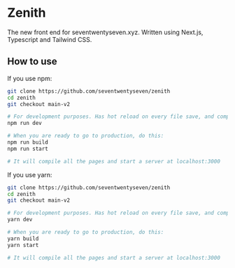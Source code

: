 # Zenith

The new front end for seventwentyseven.xyz. Written using Next.js, Typescript and Tailwind CSS.

## How to use

If you use npm:

```bash
git clone https://github.com/seventwentyseven/zenith
cd zenith
git checkout main-v2

# For development purposes. Has hot reload on every file save, and compiles every page every time the server is opened.
npm run dev

# When you are ready to go to production, do this:
npm run build
npm run start

# It will compile all the pages and start a server at localhost:3000
```

If you use yarn:

```bash
git clone https://github.com/seventwentyseven/zenith
cd zenith
git checkout main-v2

# For development purposes. Has hot reload on every file save, and compiles every page every time the server is opened.
yarn dev

# When you are ready to go to production, do this:
yarn build
yarn start

# It will compile all the pages and start a server at localhost:3000
```
